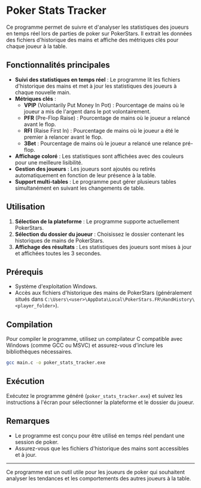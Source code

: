 # Poker Stats Tracker

Ce programme permet de suivre et d'analyser les statistiques des joueurs en temps réel lors de parties de poker sur PokerStars. Il extrait les données des fichiers d'historique des mains et affiche des métriques clés pour chaque joueur à la table.

## Fonctionnalités principales

- **Suivi des statistiques en temps réel** : Le programme lit les fichiers d'historique des mains et met à jour les statistiques des joueurs à chaque nouvelle main.
- **Métriques clés** :
  - **VPIP** (Voluntarily Put Money In Pot) : Pourcentage de mains où le joueur a mis de l'argent dans le pot volontairement.
  - **PFR** (Pre-Flop Raise) : Pourcentage de mains où le joueur a relancé avant le flop.
  - **RFI** (Raise First In) : Pourcentage de mains où le joueur a été le premier à relancer avant le flop.
  - **3Bet** : Pourcentage de mains où le joueur a relancé une relance pré-flop.
- **Affichage coloré** : Les statistiques sont affichées avec des couleurs pour une meilleure lisibilité.
- **Gestion des joueurs** : Les joueurs sont ajoutés ou retirés automatiquement en fonction de leur présence à la table.
- **Support multi-tables** : Le programme peut gérer plusieurs tables simultanément en suivant les changements de table.

## Utilisation

1. **Sélection de la plateforme** : Le programme supporte actuellement PokerStars.
2. **Sélection du dossier du joueur** : Choisissez le dossier contenant les historiques de mains de PokerStars.
3. **Affichage des résultats** : Les statistiques des joueurs sont mises à jour et affichées toutes les 3 secondes.

## Prérequis

- Système d'exploitation Windows.
- Accès aux fichiers d'historique des mains de PokerStars (généralement situés dans `C:\Users\<user>\AppData\Local\PokerStars.FR\HandHistory\<player_folder>`).

## Compilation

Pour compiler le programme, utilisez un compilateur C compatible avec Windows (comme GCC ou MSVC) et assurez-vous d'inclure les bibliothèques nécessaires.

```bash
gcc main.c -o poker_stats_tracker.exe
```

## Exécution

Exécutez le programme généré (`poker_stats_tracker.exe`) et suivez les instructions à l'écran pour sélectionner la plateforme et le dossier du joueur.

## Remarques

- Le programme est conçu pour être utilisé en temps réel pendant une session de poker.
- Assurez-vous que les fichiers d'historique des mains sont accessibles et à jour.

---

Ce programme est un outil utile pour les joueurs de poker qui souhaitent analyser les tendances et les comportements des autres joueurs à la table.

